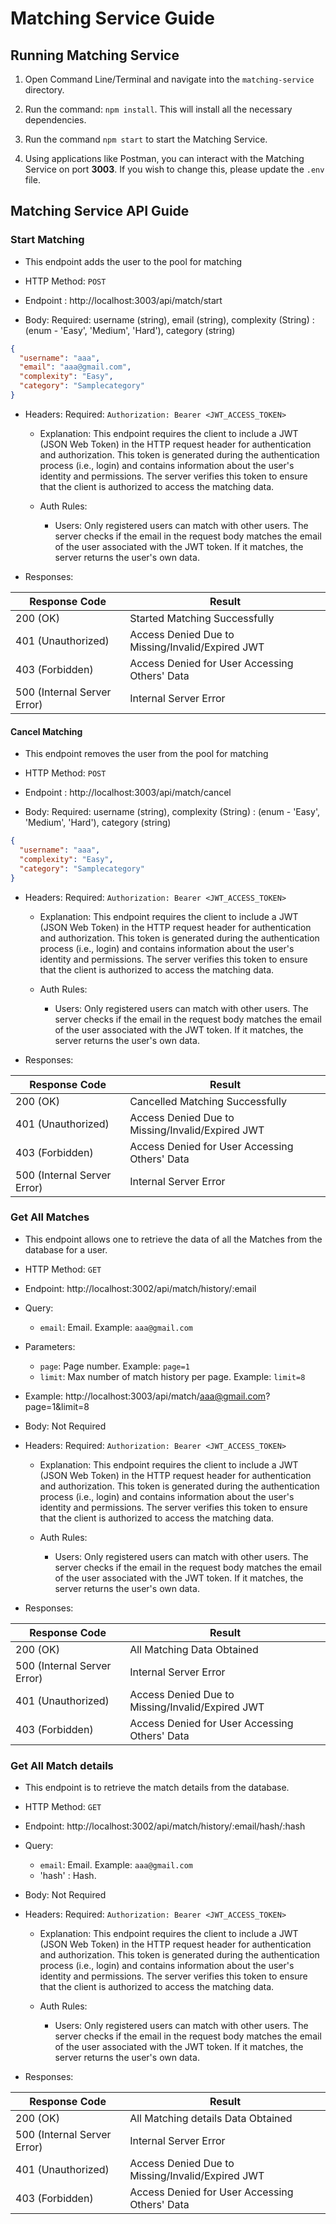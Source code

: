 # Matching Service Guide

## Running Matching Service

1. Open Command Line/Terminal and navigate into the `matching-service` directory.

2. Run the command: `npm install`. This will install all the necessary dependencies.

3. Run the command `npm start` to start the Matching Service.

4. Using applications like Postman, you can interact with the Matching Service on port **3003**. If you wish to change this, please update the `.env` file.

## Matching Service API Guide

### Start Matching

- This endpoint adds the user to the pool for matching

- HTTP Method: `POST`

- Endpoint : http://localhost:3003/api/match/start

- Body: Required: username (string), email (string), complexity (String) : (enum - 'Easy', 'Medium', 'Hard'), category (string)

```json
{
  "username": "aaa",
  "email": "aaa@gmail.com",
  "complexity": "Easy",
  "category": "Samplecategory"
}
```

- <a name="auth-header">Headers:</a> Required: `Authorization: Bearer <JWT_ACCESS_TOKEN>`

  - Explanation: This endpoint requires the client to include a JWT (JSON Web Token) in the HTTP request header for authentication and authorization. This token is generated during the authentication process (i.e., login) and contains information about the user's identity and permissions. The server verifies this token to ensure that the client is authorized to access the matching data.

  - Auth Rules:

    - Users: Only registered users can match with other users. The server checks if the email in the request body matches the email of the user associated with the JWT token. If it matches, the server returns the user's own data.


- Responses:

| Response Code               | Result                                                   |
| --------------------------- | -------------------------------------------------------- |
| 200 (OK)               | Started Matching Successfully                              |               |
| 401 (Unauthorized)          | Access Denied Due to Missing/Invalid/Expired JWT         |
| 403 (Forbidden)             | Access Denied for User Accessing Others' Data |                           |
| 500 (Internal Server Error) | Internal Server Error

#### Cancel Matching

- This endpoint removes the user from the pool for matching

- HTTP Method: `POST`

- Endpoint : http://localhost:3003/api/match/cancel

- Body: Required: username (string), complexity (String) : (enum - 'Easy', 'Medium', 'Hard'), category (string)

```json
{
  "username": "aaa",
  "complexity": "Easy",
  "category": "Samplecategory"
}
```

- <a name="auth-header">Headers:</a> Required: `Authorization: Bearer <JWT_ACCESS_TOKEN>`

  - Explanation: This endpoint requires the client to include a JWT (JSON Web Token) in the HTTP request header for authentication and authorization. This token is generated during the authentication process (i.e., login) and contains information about the user's identity and permissions. The server verifies this token to ensure that the client is authorized to access the matching data.

  - Auth Rules:

    - Users: Only registered users can match with other users. The server checks if the email in the request body matches the email of the user associated with the JWT token. If it matches, the server returns the user's own data.


- Responses:

| Response Code               | Result                                                   |
| --------------------------- | -------------------------------------------------------- |
| 200 (OK)               | Cancelled Matching Successfully                              |               |
| 401 (Unauthorized)          | Access Denied Due to Missing/Invalid/Expired JWT         |
| 403 (Forbidden)             | Access Denied for User Accessing Others' Data |                           |
| 500 (Internal Server Error) | Internal Server Error

### Get All Matches

- This endpoint allows one to retrieve the data of all the Matches from the database for a user.

- HTTP Method: `GET`

- Endpoint: http://localhost:3002/api/match/history/:email

- Query: 
  - `email`: Email. Example: `aaa@gmail.com`

- Parameters: 
  - `page`: Page number. Example: `page=1`
  - `limit`: Max number of match history per page. Example: `limit=8`

- Example: http://localhost:3003/api/match/aaa@gmail.com?page=1&limit=8

- Body: Not Required

- Headers: Required: `Authorization: Bearer <JWT_ACCESS_TOKEN>`

  - Explanation: This endpoint requires the client to include a JWT (JSON Web Token) in the HTTP request header for authentication and authorization. This token is generated during the authentication process (i.e., login) and contains information about the user's identity and permissions. The server verifies this token to ensure that the client is authorized to access the matching data.

  - Auth Rules:

    - Users: Only registered users can match with other users. The server checks if the email in the request body matches the email of the user associated with the JWT token. If it matches, the server returns the user's own data.

- Responses:

| Response Code      | Result                                           |
| ------------------ | ------------------------------------------------ |
| 200 (OK)           | All Matching Data Obtained                       |
| 500 (Internal Server Error)  | Internal Server Error                         |
| 401 (Unauthorized) | Access Denied Due to Missing/Invalid/Expired JWT |
| 403 (Forbidden)    | Access Denied for User Accessing Others' Data    |


### Get All Match details

- This endpoint is to retrieve the match details from the database.

- HTTP Method: `GET`

- Endpoint: http://localhost:3002/api/match/history/:email/hash/:hash

- Query: 
  - `email`: Email. Example: `aaa@gmail.com`
  - 'hash' : Hash.

- Body: Not Required

- Headers: Required: `Authorization: Bearer <JWT_ACCESS_TOKEN>`

  - Explanation: This endpoint requires the client to include a JWT (JSON Web Token) in the HTTP request header for authentication and authorization. This token is generated during the authentication process (i.e., login) and contains information about the user's identity and permissions. The server verifies this token to ensure that the client is authorized to access the matching data.

  - Auth Rules:

    - Users: Only registered users can match with other users. The server checks if the email in the request body matches the email of the user associated with the JWT token. If it matches, the server returns the user's own data.

- Responses:

| Response Code      | Result                                           |
| ------------------ | ------------------------------------------------ |
| 200 (OK)           | All Matching details Data Obtained                       |
| 500 (Internal Server Error)  | Internal Server Error                         |
| 401 (Unauthorized) | Access Denied Due to Missing/Invalid/Expired JWT |
| 403 (Forbidden)    | Access Denied for User Accessing Others' Data    |